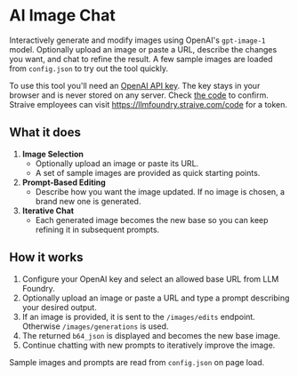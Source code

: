# AI Image Chat

Interactively generate and modify images using OpenAI's `gpt-image-1` model. Optionally upload an image or paste a URL, describe the changes you want, and chat to refine the result. A few sample images are loaded from `config.json` to try out the tool quickly.

To use this tool you'll need an [OpenAI API key](https://platform.openai.com/account/api-keys). The key stays in your browser and is never stored on any server. Check [the code](script.js) to confirm. Straive employees can visit https://llmfoundry.straive.com/code for a token.

## What it does

1. **Image Selection**
   - Optionally upload an image or paste its URL.
   - A set of sample images are provided as quick starting points.
2. **Prompt-Based Editing**
   - Describe how you want the image updated. If no image is chosen, a brand new one is generated.
3. **Iterative Chat**
   - Each generated image becomes the new base so you can keep refining it in subsequent prompts.

## How it works

1. Configure your OpenAI key and select an allowed base URL from LLM Foundry.
2. Optionally upload an image or paste a URL and type a prompt describing your desired output.
3. If an image is provided, it is sent to the `/images/edits` endpoint. Otherwise `/images/generations` is used.
4. The returned `b64_json` is displayed and becomes the new base image.
5. Continue chatting with new prompts to iteratively improve the image.

Sample images and prompts are read from `config.json` on page load.
